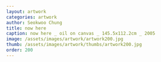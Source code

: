 ```yaml
---
layout: artwork
categories: artwork
author: Seokwoo Chung
title: now here
caption: now here _ oil on canvas _ 145.5x112.2cm _ 2005
image: /assets/images/artwork/artwork200.jpg
thumb: /assets/images/artwork/thumbs/artwork200.jpg
order: 200
---
```

